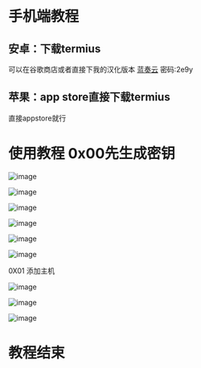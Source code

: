 # 手机端教程
## 安卓：下载termius
可以在谷歌商店或者直接下我的汉化版本
[蓝奏云](https://bitwise.lanzoum.com/i62IF0x5tamf)
密码:2e9y

## 苹果：app store直接下载termius
直接appstore就行
# 使用教程 0x00先生成密钥

![image](https://github.com/B17w153/sshchatserver/assets/134407644/c6b905cb-847e-45e8-8f4e-bc8fa134eb77)

![image](https://github.com/B17w153/sshchatserver/assets/134407644/6d6cefaa-ff21-4f98-bbc1-116f4daa7d7f)

![image](https://github.com/B17w153/sshchatserver/assets/134407644/799fd396-9109-49f2-aad0-682422fd9690)

![image](https://github.com/B17w153/sshchatserver/assets/134407644/92d73bff-2764-463a-b693-8b541c4de4f1)

![image](https://github.com/B17w153/sshchatserver/assets/134407644/047d9ec2-8fe6-4488-b451-29e050a58912)

![image](https://github.com/B17w153/sshchatserver/assets/134407644/5a383ea8-5c3b-490f-bd30-1b7143308214)

  
  

0X01 添加主机


![image](https://github.com/B17w153/sshchatserver/assets/134407644/1960d52f-cef3-46d9-b3cb-809c8b9ef85d)

![image](https://github.com/B17w153/sshchatserver/assets/134407644/61b60f05-621f-4a98-8b70-d84a780a6ae4)

![image](https://github.com/B17w153/sshchatserver/assets/134407644/1b48f7b0-902c-4edf-a23d-a58ff7d1ea11)


# 教程结束

